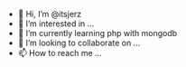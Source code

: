 - 👋 Hi, I’m @itsjerz
- 👀 I’m interested in ...
- 🌱 I’m currently learning php with mongodb
- 💞️ I’m looking to collaborate on ...
- 📫 How to reach me ...

<!---
itsjerz/itsjerz is a ✨ special ✨ repository because its `README.md` (this file) appears on your GitHub profile.
You can click the Preview link to take a look at your changes.
--->
